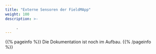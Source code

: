 ```yaml
---
title: "Externe Sensoren der FieldMApp"
weight: 100
description: >-
     
     .
---
```


{{% pageinfo %}}
Die Dokumentation ist noch im Aufbau.
{{% /pageinfo %}}
